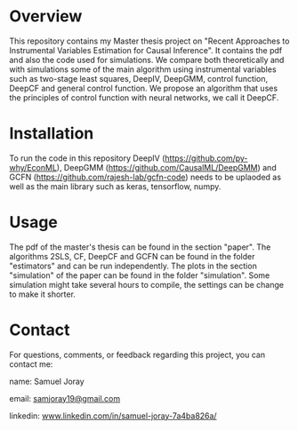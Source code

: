 # Overview
This repository contains my Master thesis project on "Recent Approaches to Instrumental Variables Estimation for Causal Inference". It contains the pdf and also the code used for simulations. We compare both theoretically and with simulations some of the main algorithm using instrumental variables such as two-stage least squares, DeepIV, DeepGMM, control function, DeepCF and general control function. We propose an algorithm that uses the principles of control function with neural networks, we call it DeepCF.

# Installation

To run the code in this repository DeepIV (https://github.com/py-why/EconML), DeepGMM (https://github.com/CausalML/DeepGMM) and GCFN (https://github.com/rajesh-lab/gcfn-code) needs to be uplaoded as well as the main library such as keras, tensorflow, numpy.

# Usage

The pdf of the master's thesis can be found in the section "paper". The algorithms 2SLS, CF, DeepCF and GCFN can be found in the folder "estimators" and can be run independently. The plots in the section "simulation" of the paper can be found in the folder "simulation". Some simulation might take several hours to compile, the settings can be change to make it shorter.

# Contact

For questions, comments, or feedback regarding this project, you can contact me:

name: Samuel Joray

email: samjoray19@gmail.com

linkedin: www.linkedin.com/in/samuel-joray-7a4ba826a/
